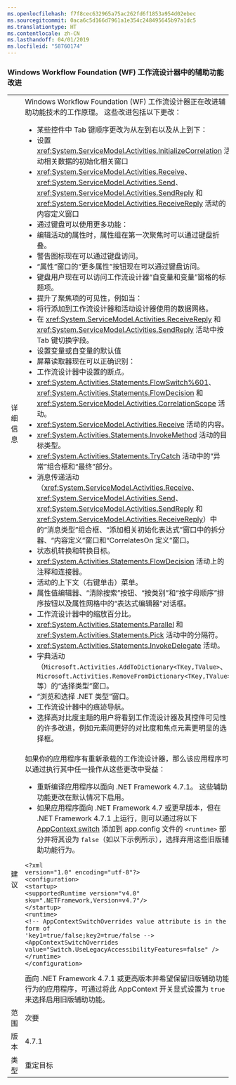 ```yaml
---
ms.openlocfilehash: f7f8cec632965a75ac262fd6f1853a954d02ebec
ms.sourcegitcommit: 0aca6c5d166d7961a1e354c248495645b97a1dc5
ms.translationtype: HT
ms.contentlocale: zh-CN
ms.lasthandoff: 04/01/2019
ms.locfileid: "58760174"
---
```

### <a name="accessibility-improvements-in-windows-workflow-foundation-wf-workflow-designer"></a>Windows Workflow Foundation (WF) 工作流设计器中的辅助功能改进

|   |   |
|---|---|
|详细信息|Windows Workflow Foundation (WF) 工作流设计器正在改进辅助功能技术的工作原理。 这些改进包括以下更改：<ul><li>某些控件中 Tab 键顺序更改为从左到右以及从上到下：</li><li>设置 <xref:System.ServiceModel.Activities.InitializeCorrelation> 活动相关数据的初始化相关窗口</li><li><xref:System.ServiceModel.Activities.Receive>、<xref:System.ServiceModel.Activities.Send>、<xref:System.ServiceModel.Activities.SendReply> 和 <xref:System.ServiceModel.Activities.ReceiveReply> 活动的内容定义窗口</li><li>通过键盘可以使用更多功能：</li><li>编辑活动的属性时，属性组在第一次聚焦时可以通过键盘折叠。</li><li>警告图标现在可以通过键盘访问。</li><li>“属性”窗口的“更多属性”按钮现在可以通过键盘访问。</li><li>键盘用户现在可以访问工作流设计器“自变量和变量”窗格的标题项。</li><li>提升了聚焦项的可见性，例如当：</li><li>将行添加到工作流设计器和活动设计器使用的数据网格。</li><li>在 <xref:System.ServiceModel.Activities.ReceiveReply> 和 <xref:System.ServiceModel.Activities.SendReply> 活动中按 Tab 键切换字段。</li><li>设置变量或自变量的默认值</li><li>屏幕读取器现在可以正确识别：</li><li>工作流设计器中设置的断点。</li><li><xref:System.Activities.Statements.FlowSwitch%601>、<xref:System.Activities.Statements.FlowDecision> 和 <xref:System.ServiceModel.Activities.CorrelationScope> 活动。</li><li><xref:System.ServiceModel.Activities.Receive> 活动的内容。</li><li><xref:System.Activities.Statements.InvokeMethod> 活动的目标类型。</li><li><xref:System.Activities.Statements.TryCatch> 活动中的“异常”组合框和“最终”部分。</li><li>消息传递活动（<xref:System.ServiceModel.Activities.Receive>、<xref:System.ServiceModel.Activities.Send>、<xref:System.ServiceModel.Activities.SendReply> 和 <xref:System.ServiceModel.Activities.ReceiveReply>）中的“消息类型”组合框、“添加相关初始化表达式”窗口中的拆分器、“内容定义”窗口和“CorrelatesOn 定义”窗口。</li><li>状态机转换和转换目标。</li><li><xref:System.Activities.Statements.FlowDecision> 活动上的注释和连接器。</li><li>活动的上下文（右键单击）菜单。</li><li>属性值编辑器、“清除搜索”按钮、“按类别”和“按字母顺序”排序按钮以及属性网格中的“表达式编辑器”对话框。</li><li>工作流设计器中的缩放百分比。</li><li><xref:System.Activities.Statements.Parallel> 和 <xref:System.Activities.Statements.Pick> 活动中的分隔符。</li><li><xref:System.Activities.Statements.InvokeDelegate> 活动。</li><li>字典活动（<code>Microsoft.Activities.AddToDictionary&lt;TKey,TValue&gt;</code>、<code>Microsoft.Activities.RemoveFromDictionary&lt;TKey,TValue&gt;</code> 等）的“选择类型”窗口。</li><li>“浏览和选择 .NET 类型”窗口。</li><li>工作流设计器中的痕迹导航。</li><li>选择高对比度主题的用户将看到工作流设计器及其控件可见性的许多改进，例如元素间更好的对比度和焦点元素更明显的选择框。</li></ul>|
|建议|如果你的应用程序有重新承载的工作流设计器，那么该应用程序可以通过执行其中任一操作从这些更改中受益：<ul><li>重新编译应用程序以面向 .NET Framework 4.7.1。 这些辅助功能更改在默认情况下启用。</li><li>如果应用程序面向 .NET Framework 4.7 或更早版本，但在 .NET Framework 4.7.1 上运行，则可以通过将以下 [AppContext switch](~/docs/framework/configure-apps/file-schema/runtime/appcontextswitchoverrides-element.md) 添加到 app.config 文件的 <code>&lt;runtime&gt;</code> 部分并将其设为 <code>false</code>（如以下示例所示），选择弃用这些旧版辅助功能行为。</li></ul><pre><code>&lt;?xml version=&quot;1.0&quot; encoding=&quot;utf-8&quot;?&gt;&#13;&#10;&lt;configuration&gt;&#13;&#10;&lt;startup&gt;&#13;&#10;&lt;supportedRuntime version=&quot;v4.0&quot; sku=&quot;.NETFramework,Version=v4.7&quot;/&gt;&#13;&#10;&lt;/startup&gt;&#13;&#10;&lt;runtime&gt;&#13;&#10;&lt;!-- AppContextSwitchOverrides value attribute is in the form of &#39;key1=true/false;key2=true/false  --&gt;&#13;&#10;&lt;AppContextSwitchOverrides value=&quot;Switch.UseLegacyAccessibilityFeatures=false&quot; /&gt;&#13;&#10;&lt;/runtime&gt;&#13;&#10;&lt;/configuration&gt;&#13;&#10;</code></pre>面向 .NET Framework 4.7.1 或更高版本并希望保留旧版辅助功能行为的应用程序，可通过将此 AppContext 开关显式设置为 <code>true</code> 来选择启用旧版辅助功能。|
|范围|次要|
|版本|4.7.1|
|类型|重定目标|

